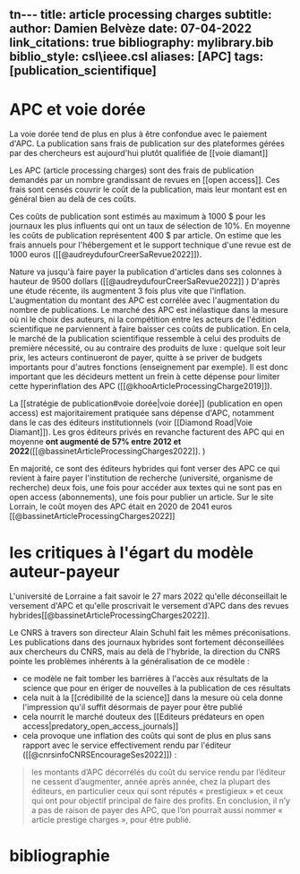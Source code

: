 tn---
title: article processing charges
subtitle:
author: Damien Belvèze
date: 07-04-2022
link_citations: true
bibliography: mylibrary.bib
biblio_style: csl\ieee.csl
aliases: [APC]
tags: [publication_scientifique]
---

# APC et voie dorée
La voie dorée tend de plus en plus à être confondue avec le paiement d'APC. La publication sans frais de publication sur des plateformes gérées par des chercheurs est aujourd'hui plutôt qualifiée de [[voie diamant]]

Les APC (article processing charges) sont des frais de publication demandés par un nombre grandissant de revues en [[open access]]. 
Ces frais sont censés couvrir le coût de la publication, mais leur montant est en général bien au delà de ces coûts. 

Ces coûts de publication sont estimés au maximum à 1000 $ pour les journaux les plus influents qui ont un taux de sélection de 10%. En moyenne les coûts de publication représentent 400 $ par article. On estime que les frais annuels pour l'hébergement et le support technique d'une revue est de 1000 euros ([[@audreydufourCreerSaRevue2022]]). 

Nature va jusqu'à faire payer la publication d'articles dans ses colonnes à hauteur de 9500 dollars ([[@audreydufourCreerSaRevue2022]] )
D'après une étude récente, ils augmentent 3 fois plus vite que l'inflation. L'augmentation du montant des APC est corrélée avec l'augmentation du nombre de publications. Le marché des APC est inélastique dans la mesure où ni le choix des auteurs, ni la compétition entre les acteurs de l'édition scientifique ne parviennent à faire baisser ces coûts de publication. En cela, le marché de la publication scientifique ressemble à celui des produits de première nécessité, ou au contraire des produits de luxe : quelque soit leur prix, les acteurs continueront de payer, quitte à se priver de budgets importants pour d'autres fonctions (enseignement par exemple). 
Il est donc important que les décideurs mettent un frein à cette dépense pour limiter cette hyperinflation des APC ([[@khooArticleProcessingCharge2019]]). 

La [[stratégie de publication#voie dorée|voie dorée]] (publication en open access) est majoritairement pratiquée sans dépense d'APC, notamment dans le cas des éditeurs institutionnels (voir [[Diamond Road|Voie Diamant]]). Les gros éditeurs privés en revanche facturent des APC qui en moyenne **ont augmenté de 57% entre 2012 et 2022**([[@bassinetArticleProcessingCharges2022]]. )

En majorité, ce sont des éditeurs hybrides qui font verser des APC ce qui revient à faire payer l'institution de recherche (université, organisme de recherche) deux fois, une fois pour accéder aux textes qui ne sont pas en open access (abonnements), une fois pour publier un article. 
Sur le site Lorrain, le coût moyen des APC était en 2020 de 2041 euros [[@bassinetArticleProcessingCharges2022]]

# les critiques à l'égart du modèle auteur-payeur

L'université de Lorraine a fait savoir le 27 mars 2022 qu'elle déconseillait le versement d'APC et qu'elle proscrivait le versement d'APC dans des revues hybrides[[@bassinetArticleProcessingCharges2022]].

Le CNRS à travers son directeur Alain Schuhl fait les mêmes préconisations. Les publications dans des journaux hybrides sont fortement déconseillées aux chercheurs du CNRS, mais au delà de l'hybride, la direction du CNRS pointe les problèmes inhérents à la généralisation de ce modèle : 

- ce modèle ne fait tomber les barrières à l'accès aux résultats de la science que pour en ériger de nouvelles à la publication de ces résultats
- cela nuit à la [[crédibilité de la science]] dans la mesure où cela donne l'impression qu'il suffit désormais de payer pour être publié
- cela nourrit le marché douteux des [[Editeurs prédateurs en open access|predatory_open_access_journals]]
- cela provoque une inflation des coûts qui sont de plus en plus sans rapport avec le service effectivement rendu par l'éditeur ([[@cnrsinfoCNRSEncourageSes2022]]) : 

> les montants d’APC décorrélés du coût du service rendu par l’éditeur ne cessent d’augmenter, année après année, chez la plupart des éditeurs, en particulier ceux qui sont réputés « prestigieux » et ceux qui ont pour objectif principal de faire des profits. En conclusion, il n’y a pas de raison de payer des APC, que l’on pourrait aussi nommer « article prestige charges », pour être publié.






# bibliographie

